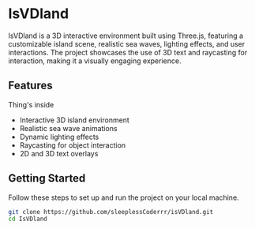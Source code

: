 # IsVDland

IsVDland is a 3D interactive environment built using Three.js, featuring a customizable island scene, realistic sea waves, lighting effects, and user interactions. The project showcases the use of 3D text and raycasting for interaction, making it a visually engaging experience.

## Features

Thing's inside
- Interactive 3D island environment
- Realistic sea wave animations
- Dynamic lighting effects
- Raycasting for object interaction
- 2D and 3D text overlays

## Getting Started

Follow these steps to set up and run the project on your local machine.

```bash
git clone https://github.com/sleeplessCoderrr/isVDland.git
cd IsVDland
```

 
